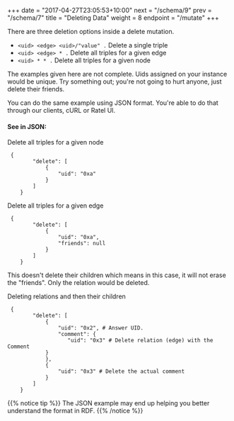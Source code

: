+++
date = "2017-04-27T23:05:53+10:00"
next = "/schema/9"
prev = "/schema/7"
title = "Deleting Data"
weight = 8
endpoint = "/mutate"
+++

There are three deletion options inside a delete mutation.

* `<uid> <edge> <uid>/"value" .`  Delete a single triple
* `<uid> <edge> * .`  Delete all triples for a given edge
*  `<uid> * * .` Delete all triples for a given node

The examples given here are not complete. Uids assigned on your
instance would be unique. Try something out; you're not going
to hurt anyone, just delete their friends.


You can do the same example using JSON format. You're able to do that through our clients, cURL or Ratel UI.

#### See in JSON:

Delete all triples for a given node

```
 {
        "delete": [
            {
                "uid": "0xa"
            }
        ]
    }
```

Delete all triples for a given edge

```
 {
        "delete": [
            {
                "uid": "0xa",
                "friends": null
            }
        ]
    }
```
This doesn't delete their children which means in this case, it will not erase the "friends". Only the relation would be deleted.

Deleting relations and then their children

```
 {
        "delete": [
            {
                "uid": "0x2", # Answer UID.
                "comment": {
                   "uid": "0x3" # Delete relation (edge) with the Comment
            }
            },
            {
                "uid": "0x3" # Delete the actual comment
            }
        ]
    }
```

{{% notice tip %}}
The JSON example may end up helping you better understand the format in RDF.
{{% /notice %}}
